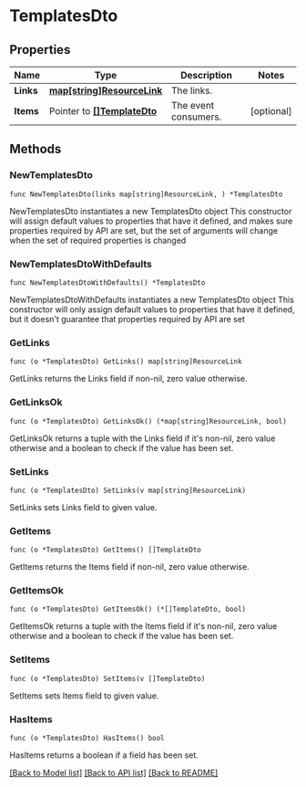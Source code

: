 # TemplatesDto

## Properties

Name | Type | Description | Notes
------------ | ------------- | ------------- | -------------
**Links** | [**map[string]ResourceLink**](ResourceLink.md) | The links. | 
**Items** | Pointer to [**[]TemplateDto**](TemplateDto.md) | The event consumers. | [optional] 

## Methods

### NewTemplatesDto

`func NewTemplatesDto(links map[string]ResourceLink, ) *TemplatesDto`

NewTemplatesDto instantiates a new TemplatesDto object
This constructor will assign default values to properties that have it defined,
and makes sure properties required by API are set, but the set of arguments
will change when the set of required properties is changed

### NewTemplatesDtoWithDefaults

`func NewTemplatesDtoWithDefaults() *TemplatesDto`

NewTemplatesDtoWithDefaults instantiates a new TemplatesDto object
This constructor will only assign default values to properties that have it defined,
but it doesn't guarantee that properties required by API are set

### GetLinks

`func (o *TemplatesDto) GetLinks() map[string]ResourceLink`

GetLinks returns the Links field if non-nil, zero value otherwise.

### GetLinksOk

`func (o *TemplatesDto) GetLinksOk() (*map[string]ResourceLink, bool)`

GetLinksOk returns a tuple with the Links field if it's non-nil, zero value otherwise
and a boolean to check if the value has been set.

### SetLinks

`func (o *TemplatesDto) SetLinks(v map[string]ResourceLink)`

SetLinks sets Links field to given value.


### GetItems

`func (o *TemplatesDto) GetItems() []TemplateDto`

GetItems returns the Items field if non-nil, zero value otherwise.

### GetItemsOk

`func (o *TemplatesDto) GetItemsOk() (*[]TemplateDto, bool)`

GetItemsOk returns a tuple with the Items field if it's non-nil, zero value otherwise
and a boolean to check if the value has been set.

### SetItems

`func (o *TemplatesDto) SetItems(v []TemplateDto)`

SetItems sets Items field to given value.

### HasItems

`func (o *TemplatesDto) HasItems() bool`

HasItems returns a boolean if a field has been set.


[[Back to Model list]](../README.md#documentation-for-models) [[Back to API list]](../README.md#documentation-for-api-endpoints) [[Back to README]](../README.md)


